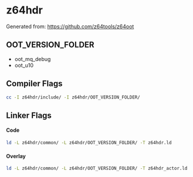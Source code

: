 # z64hdr

Generated from: https://github.com/z64tools/z64oot

## OOT_VERSION_FOLDER

- oot_mq_debug
- oot_u10


## Compiler Flags
```bash
cc -I z64hdr/include/ -I z64hdr/OOT_VERSION_FOLDER/
```

## Linker Flags
#### Code
```bash
ld -L z64hdr/common/ -L z64hdr/OOT_VERSION_FOLDER/ -T z64hdr.ld
```
#### Overlay
```bash
ld -L z64hdr/common/ -L z64hdr/OOT_VERSION_FOLDER/ -T z64hdr_actor.ld
```